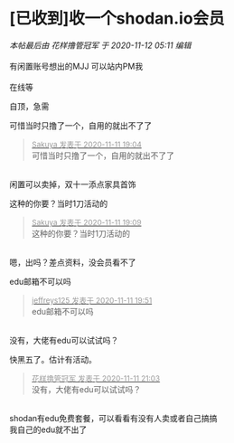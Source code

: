 # [已收到]收一个shodan.io会员


<i class="pstatus"> 本帖最后由 花样撸管冠军 于 2020-11-12 05:11 编辑 </i><br />
<br />
有闲置账号想出的MJJ 可以站内PM我 <br />
<br />
在线等<img id="aimg_W7ZA7" onclick="zoom(this, this.src, 0, 0, 0)" class="zoom" src="https://cdn.jsdelivr.net/gh/hishis/forum-master/public/images/patch.gif" onmouseover="img_onmouseoverfunc(this)" onload="thumbImg(this)" border="0" alt="" />

自顶，急需<img id="aimg_ExULA" onclick="zoom(this, this.src, 0, 0, 0)" class="zoom" src="https://cdn.jsdelivr.net/gh/hishis/forum-master/public/images/patch.gif" onmouseover="img_onmouseoverfunc(this)" onload="thumbImg(this)" border="0" alt="" />

可惜当时只撸了一个，自用的就出不了了<img id="aimg_VHc4W" onclick="zoom(this, this.src, 0, 0, 0)" class="zoom" src="https://cdn.jsdelivr.net/gh/hishis/forum-master/public/images/patch.gif" onmouseover="img_onmouseoverfunc(this)" onload="thumbImg(this)" border="0" alt="" />

<div class="quote"><blockquote><font size="2"><a href="https://www.hostloc.com/forum.php?mod=redirect&amp;goto=findpost&amp;pid=9438633&amp;ptid=765466" target="_blank"><font color="#999999">Sakuya 发表于 2020-11-11 19:04</font></a></font><br />
可惜当时只撸了一个，自用的就出不了了</blockquote></div><br />
闲置可以卖掉，双十一添点家具首饰<img id="aimg_d0PkG" onclick="zoom(this, this.src, 0, 0, 0)" class="zoom" src="https://cdn.jsdelivr.net/gh/hishis/forum-master/public/images/patch.gif" onmouseover="img_onmouseoverfunc(this)" onload="thumbImg(this)" border="0" alt="" />

<img id="aimg_SvtZ8" onclick="zoom(this, this.src, 0, 0, 0)" class="zoom" src="https://s1.ax1x.com/2020/11/11/BvP08s.png" onmouseover="img_onmouseoverfunc(this)" onload="thumbImg(this)" border="0" alt="" /><br />
这种的你要？当时1刀活动的<img id="aimg_I8BVm" onclick="zoom(this, this.src, 0, 0, 0)" class="zoom" src="https://cdn.jsdelivr.net/gh/hishis/forum-master/public/images/patch.gif" onmouseover="img_onmouseoverfunc(this)" onload="thumbImg(this)" border="0" alt="" />

<div class="quote"><blockquote><font size="2"><a href="https://www.hostloc.com/forum.php?mod=redirect&amp;goto=findpost&amp;pid=9438667&amp;ptid=765466" target="_blank"><font color="#999999">Sakuya 发表于 2020-11-11 19:09</font></a></font><br />
这种的你要？当时1刀活动的</blockquote></div><br />
嗯，出吗？差点资料，没会员看不了<img id="aimg_N15zB" onclick="zoom(this, this.src, 0, 0, 0)" class="zoom" src="https://cdn.jsdelivr.net/gh/hishis/forum-master/public/images/patch.gif" onmouseover="img_onmouseoverfunc(this)" onload="thumbImg(this)" border="0" alt="" />

edu邮箱不可以吗

<div class="quote"><blockquote><font size="2"><a href="https://www.hostloc.com/forum.php?mod=redirect&amp;goto=findpost&amp;pid=9438952&amp;ptid=765466" target="_blank"><font color="#999999">jeffreys125 发表于 2020-11-11 19:51</font></a></font><br />
edu邮箱不可以吗</blockquote></div><br />
没有，大佬有edu可以试试吗？

快黑五了。估计有活动。

<div class="quote"><blockquote><font size="2"><a href="https://www.hostloc.com/forum.php?mod=redirect&amp;goto=findpost&amp;pid=9439497&amp;ptid=765466" target="_blank"><font color="#999999">花样撸管冠军 发表于 2020-11-11 21:03</font></a></font><br />
没有，大佬有edu可以试试吗？</blockquote></div><br />
shodan有edu免费套餐，可以看看有没有人卖或者自己搞搞<br />
我自己的edu就不出了<img src="static/image/smiley/default/lol.gif" smilieid="12" border="0" alt="" /><img id="aimg_RGD8G" onclick="zoom(this, this.src, 0, 0, 0)" class="zoom" src="https://cdn.jsdelivr.net/gh/hishis/forum-master/public/images/patch.gif" onmouseover="img_onmouseoverfunc(this)" onload="thumbImg(this)" border="0" alt="" />
